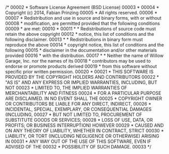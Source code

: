 /*
00002  * Software License Agreement (BSD License)
00003  *
00004  *  Copyright (c) 2014, Fabian Prinzing
00005  *  All rights reserved.
00006  *
00007  *  Redistribution and use in source and binary forms, with or without
00008  *  modification, are permitted provided that the following conditions
00009  *  are met:
00010  *
00011  *   * Redistributions of source code must retain the above copyright
00012  *     notice, this list of conditions and the following disclaimer.
00013  *   * Redistributions in binary form must reproduce the above
00014  *     copyright notice, this list of conditions and the following
00015  *     disclaimer in the documentation and/or other materials provided
00016  *     with the distribution.
00017  *   * Neither the name of Willow Garage, Inc. nor the names of its
00018  *     contributors may be used to endorse or promote products derived
00019  *     from this software without specific prior written permission.
00020  *
00021  *  THIS SOFTWARE IS PROVIDED BY THE COPYRIGHT HOLDERS AND CONTRIBUTORS
00022  *  "AS IS" AND ANY EXPRESS OR IMPLIED WARRANTIES, INCLUDING, BUT NOT
00023  *  LIMITED TO, THE IMPLIED WARRANTIES OF MERCHANTABILITY AND FITNESS
00024  *  FOR A PARTICULAR PURPOSE ARE DISCLAIMED. IN NO EVENT SHALL THE
00025  *  COPYRIGHT OWNER OR CONTRIBUTORS BE LIABLE FOR ANY DIRECT, INDIRECT,
00026  *  INCIDENTAL, SPECIAL, EXEMPLARY, OR CONSEQUENTIAL DAMAGES (INCLUDING,
00027  *  BUT NOT LIMITED TO, PROCUREMENT OF SUBSTITUTE GOODS OR SERVICES;
00028  *  LOSS OF USE, DATA, OR PROFITS; OR BUSINESS INTERRUPTION) HOWEVER
00029  *  CAUSED AND ON ANY THEORY OF LIABILITY, WHETHER IN CONTRACT, STRICT
00030  *  LIABILITY, OR TORT (INCLUDING NEGLIGENCE OR OTHERWISE) ARISING IN
00031  *  ANY WAY OUT OF THE USE OF THIS SOFTWARE, EVEN IF ADVISED OF THE
00032  *  POSSIBILITY OF SUCH DAMAGE.
00033  */
